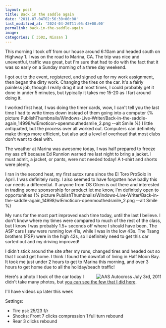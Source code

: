 ```yaml
---
layout: post
title: Back in the saddle again
date: '2011-07-04T02:56:30+00:00'
last_modified_at: '2024-04-26T11:05:43+00:00'
permalink: back-in-the-saddle-again
image:
categories: [ 350z, Nissan ]
---
```

This morning I took off from our house around 6:10am and headed south on Highway 1. I was on the road to Marina, CA. The trip was nice and uneventful, traffic was great, but I'm sure that had to do with the fact that it was so early on a Sunday morning of a three day weekend.

I got out to the event, registered, and signed up for my work assignment, then began the dirty work. Changing the tires on the car. It's a fairly painless job, though I really drag it out most times, I could probably get it done in under 5 minutes, but typically it takes me 15-20 as I fart around doing it.

I worked first heat, I was doing the timer cards, wow, I can't tell you the last time I had to write times down instead of them going into a computer {% picture PublishThumbnails/Windows-Live-Writer/Back-in-the-saddle-again_14998/wlEmoticon-openmouthedsmile_2.png --alt Smile %} I little antiquated, but the process over all worked out. Computers can definitely make things more efficient, but also add a level of overhead that most clubs don't want to deal with.

The weather at Marina was awesome today, I was half prepared to freeze my ass off because Ed Runnion warned me last night to bring a jacket. I must admit, a jacket, or pants, were not needed today! A t-shirt and shorts were plenty.

I ran in the second heat, my first autox runs since the El Toro ProSolo in April. I was definitely rusty. I also seemed to have forgotten how badly this car needs a differential. If anyone from OS Giken is out there and interested in trading some sponsorship for product let me know, I'm definitely open to opportunities {% picture PublishThumbnails/Windows-Live-Writer/Back-in-the-saddle-again_14998/wlEmoticon-openmouthedsmile_2.png --alt Smile %}

My runs for the most part improved each time today, until the last I believe. I don't know where my times were compared to much of the rest of the class, but I know I was probably 1.5+ seconds off where I should have been. The ASP cars I saw were running low 41s, while I was in the low 43s. The Tsang brothers (FSP) were in the high 42s, so I definitely need to get this car sorted out and my driving improved!

I didn't stick around the site after my runs, changed tires and headed out so that I could get home. I think I found the downfall of living in Half Moon Bay. It took me just under 2 hours to get to Marina this morning, and over 3 hours to get home due to all the holiday/beach traffic!

<a title="AAS Autocross July 3rd, 2011" href="https://www.flickr.com/photos/17726343@N00/5899704327/"><img border="0" alt="AAS Autocross July 3rd, 2011" align="right" src="https://static.flickr.com/5317/5899704327_7017d320d0_m.jpg" /></a>Here's a photo I took of the car today I didn't take many photos, but <a href="https://www.flickr.com/photos/chammond/sets/72157627111621056/with/5899705291/" >you can see the few that I did here</a>.

I'll have videos up later this week

Settings:
- Tire psi: 25/23 f/r
- Shocks: Front 7 clicks compression 1 full turn rebound
- Rear 3 clicks rebound
